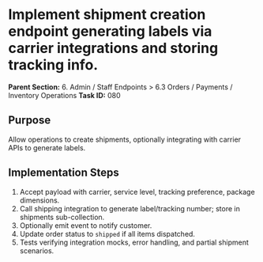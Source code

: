 # Implement shipment creation endpoint generating labels via carrier integrations and storing tracking info.

**Parent Section:** 6. Admin / Staff Endpoints > 6.3 Orders / Payments / Inventory Operations
**Task ID:** 080

## Purpose
Allow operations to create shipments, optionally integrating with carrier APIs to generate labels.

## Implementation Steps
1. Accept payload with carrier, service level, tracking preference, package dimensions.
2. Call shipping integration to generate label/tracking number; store in shipments sub-collection.
3. Optionally emit event to notify customer.
4. Update order status to `shipped` if all items dispatched.
5. Tests verifying integration mocks, error handling, and partial shipment scenarios.
